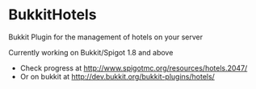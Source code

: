 BukkitHotels
============

Bukkit Plugin for the management of hotels on your server 

 Currently working on Bukkit/Spigot 1.8 and above
 - Check progress at http://www.spigotmc.org/resources/hotels.2047/
 - Or on bukkit at http://dev.bukkit.org/bukkit-plugins/hotels/
